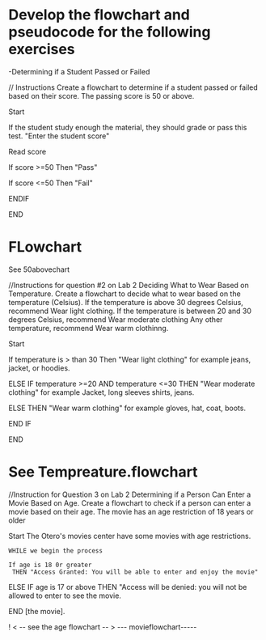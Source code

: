 # Develop the flowchart and pseudocode for the following exercises

-Determining if a Student Passed or Failed 

// Instructions
Create a flowchart to determine if a student passed or failed based on their score. The passing score is 50 or above.

Start

If the student study enough the material, they should grade or pass this test.
"Enter the student score"

Read score

If score >=50 Then
 "Pass"

If score <=50 Then
 "Fail"

ENDIF

END


# FLowchart
See 50abovechart



//Instructions for question #2 on Lab 2
Deciding What to Wear Based on Temperature. Create a flowchart to decide what to wear based on the temperature (Celsius). If the temperature is above 30 degrees Celsius, recommend Wear light clothing. If the temperature is between 20 and 30 degrees Celsius, recommend Wear moderate clothing
Any other temperature, recommend Wear warm clothinng.

Start

If temperature is > than 30 Then
"Wear light clothing" for example jeans, jacket, or hoodies.

ELSE IF temperature >=20 AND temperature <=30 
THEN "Wear moderate clothing" for example Jacket, long sleeves shirts, jeans.

ELSE
THEN "Wear warm clothing" for example gloves, hat, coat, boots.

END IF

END

# See Tempreature.flowchart


//Instruction for Question 3 on Lab 2
Determining if a Person Can Enter a Movie Based on Age.  Create a flowchart to check if a person can enter a movie based on their age. The movie has an age restriction of 18 years or older

Start
    The Otero's movies center have some movies with age restrictions. 

    WHILE we begin the process

    If age is 18 0r greater
     THEN "Access Granted: You will be able to enter and enjoy the movie"
    
ELSE
    IF age is 17 or above
    THEN "Access will be denied: you will not be allowed to enter to see the movie.


END [the movie]. 

! < -- see the age flowchart -- >
 --- movieflowchart-----